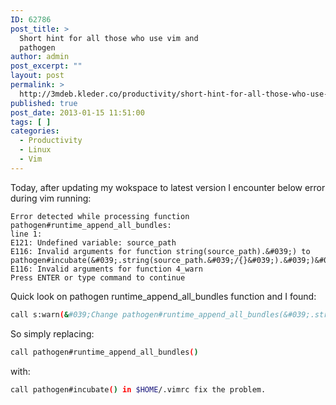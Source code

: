 ```yaml
---
ID: 62786
post_title: >
  Short hint for all those who use vim and
  pathogen
author: admin
post_excerpt: ""
layout: post
permalink: >
  http://3mdeb.kleder.co/productivity/short-hint-for-all-those-who-use-vim-and-pathogen/
published: true
post_date: 2013-01-15 11:51:00
tags: [ ]
categories:
  - Productivity
  - Linux
  - Vim
---
```

Today, after updating my wokspace to latest version I encounter below error during vim running:
```
Error detected while processing function pathogen#runtime_append_all_bundles:
line 1:
E121: Undefined variable: source_path
E116: Invalid arguments for function string(source_path).&#039;) to pathogen#incubate(&#039;.string(source_path.&#039;/{}&#039;).&#039;)&#039;) 
E116: Invalid arguments for function 4_warn
Press ENTER or type command to continue
```
Quick look on pathogen runtime_append_all_bundles function and I found:
```bash
call s:warn(&#039;Change pathogen#runtime_append_all_bundles(&#039;.string(a:1).&#039;) to pathogen#incubate(&#039;.string(a:1.&#039;/{}&#039;).&#039;)&#039;)
```
So simply replacing:
```bash
call pathogen#runtime_append_all_bundles()
```
with:
```bash
call pathogen#incubate() in $HOME/.vimrc fix the problem.
```